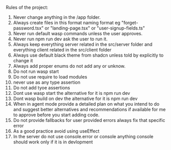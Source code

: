 
Rules of the project:

1. Never change anything in the /app folder. 
2. Always create files in this format naming format eg "forget-password.tsx" or "landing-page.tsx" or "user-signup-fields.ts"
3. Never run default wasp commands unless the user approves.
4. Never run npm run dev ask the user to run it. 
5. Always keep everything server related in the src/server folder and everything client related in the src/client folder
6. Always use default black theme from shadcn unless told by explicitly to change it
7. Always add proper enums do not add any or unknow. 
8. Do not run wasp start 
9. Do not use require to load modules
10. never use as any type assertion
11. Do not add tyoe assertions
12. Dont use wasp start the alternative for it is npm run dev
13. Dont wasp build on dev the alternative for it is npm run dev
14. When in agent mode provide a detailed plan on what you intend to do and suggest better alternatives and recommendations if available for me to approve before you start adding code.
14. Do not provide fallbacks for user provided errors always fix that specific error
15. As a good practice avoid using useEffect
16. In the server do not use console.error or console anything console should work only if it is in devlopment



